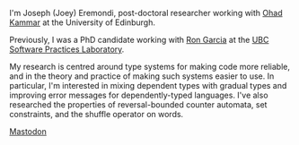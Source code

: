 I'm Joseph (Joey) Eremondi, post-doctoral researcher working with [Ohad Kammar](https://www.inf.ed.ac.uk/people/staff/Ohad_Kammar.html) at the University of Edinburgh.

Previously, I was a PhD candidate working with
[Ron Garcia](https://www.cs.ubc.ca/~rxg/) at the
[UBC Software Practices Laboratory](https://spl.cs.ubc.ca/).

My research is centred around type systems for making code more
reliable, and in the theory and practice of making such systems easier
to use. In particular, I'm interested in mixing dependent types with
gradual types and improving error messages for dependently-typed
languages. I've also researched the properties of reversal-bounded
counter automata, set constraints, and the shuffle operator on words.

<a rel="me" href="https://types.pl/@joey">Mastodon</a>
